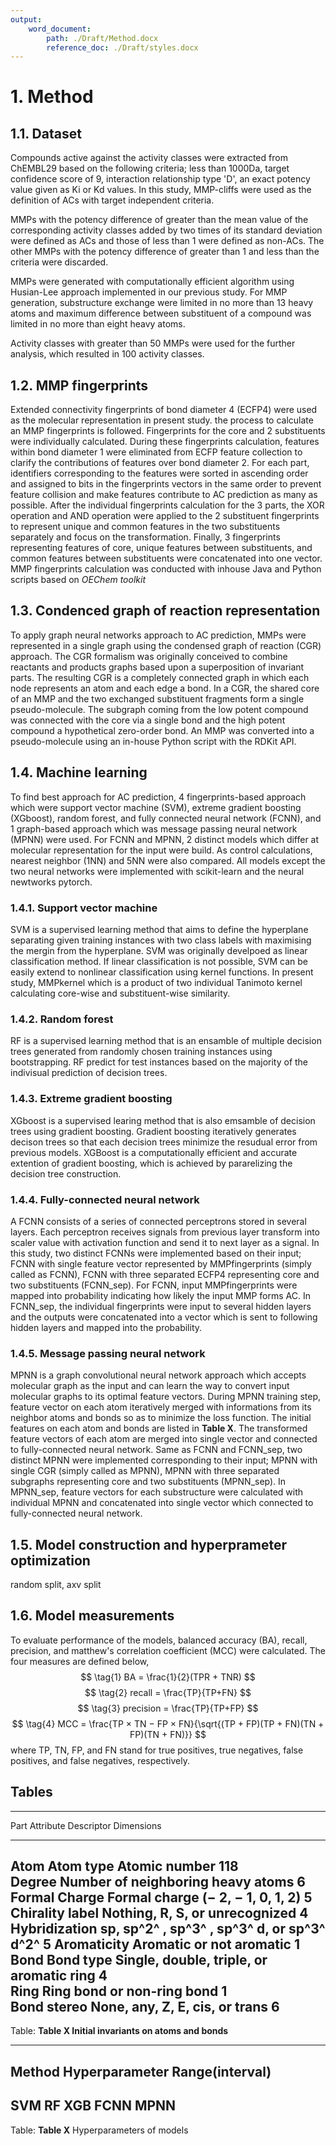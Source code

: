 ```yaml
---
output:
    word_document:
        path: ./Draft/Method.docx
        reference_doc: ./Draft/styles.docx
---
```


# 1. Method

## 1.1. Dataset
Compounds active against the activity classes were extracted from ChEMBL29 based on the following criteria; less than 1000Da, target confidence score of 9, interaction relationship type 'D', an exact potency value given as Ki or Kd values. In this study, MMP-cliffs were used as the definition of ACs with target independent criteria. 

MMPs with the potency difference of greater than the mean value of the corresponding activity classes added by two times of its standard deviation were defined as ACs and those of less than 1 were defined as non-ACs. The other MMPs with the potency difference of greater than 1 and less than the criteria were discarded.     

MMPs were generated with computationally efficient algorithm using Husian-Lee approach implemented in our previous study. For MMP generation, substructure exchange were limited in no more than 13 heavy atoms and maximum difference between substituent of a compound was limited in no more than eight heavy atoms.

Activity classes with greater than 50 MMPs were used for the further analysis, which resulted in 100 activity classes.

## 1.2. MMP fingerprints
Extended connectivity fingerprints of bond diameter 4 (ECFP4) were used as the molecular representation in present study. the process to calculate an MMP fingerprints is followed. Fingerprints for the core and 2 substituents were individually calculated. During these fingerprints calculation, features within bond diameter 1 were eliminated from ECFP feature collection to clarify the contributions of features over bond diameter 2. For each part, identifiers corresponding to the features were sorted in ascending order and assigned to bits in the fingerprints vectors in the same order to prevent feature collision and make features contribute to AC prediction as many as possible. After the individual fingerprints calculation for the 3 parts, the XOR operation and AND operation were applied to the 2 substituent fingerprints to represent unique and common features in the two substituents separately and focus on the transformation. Finally, 3 fingerprints representing features of core, unique features between substituents, and common features between substituents were concatenated into one vector. MMP fingerprints calculation was conducted with inhouse Java and Python scripts based on _OEChem toolkit_   

## 1.3. Condenced graph of reaction representation
To apply graph neural networks approach to AC prediction, MMPs were represented in a single graph using the condensed graph of reaction (CGR) approach. The CGR formalism was originally conceived to combine reactants and products graphs based upon a superposition of invariant parts. The resulting CGR is a completely connected graph in which each node represents an atom and each edge a bond. In a CGR, the shared core of an MMP and the two exchanged substituent fragments form a single pseudo-molecule. The subgraph coming from the low potent compound was connected with the core via a single bond and the high potent compound a hypothetical zero-order bond. An MMP was converted into a pseudo-molecule using an in-house Python script with the RDKit API. 

## 1.4. Machine learning
To find best approach for AC prediction, 4 fingerprints-based approach which were support vector machine (SVM), extreme gradient boosting (XGboost), random forest, and fully connected neural network (FCNN), and 1 graph-based approach which was message passing neural network (MPNN) were used. For FCNN and MPNN, 2 distinct models which differ at molecular representation for the input were build. As control calculations, nearest neighbor (1NN) and 5NN were also compared. All models except the two neural networks were implemented with scikit-learn and the neural newtworks pytorch.


### 1.4.1. Support vector machine
SVM is a supervised learning method that aims to define the hyperplane separating given training instances with two class labels with maximising the mergin from the hyperplane. SVM was originally develpoed as linear classification method. If linear classification is not possible, SVM can be easily extend to nonlinear classification using kernel functions. In present study, MMPkernel which is a product of two individual Tanimoto kernel calculating core-wise and substituent-wise similarity.  

### 1.4.2. Random forest
RF is a supervised learning method that is an ensamble of multiple decision trees generated from randomly chosen training instances using bootstrapping. RF predict for test instances based on the majority of the indivisual prediction of decision trees.

### 1.4.3. Extreme gradient boosting
XGboost is a supervised learing method that is also emsamble of decision trees using gradient boosting. Gradient boosting iteratively generates decison trees so that each decision trees minimize the resudual error from previous models. XGBoost is a computationally efficient and accurate extention of gradient boosting, which is achieved by pararelizing the decision tree construction.

### 1.4.4. Fully-connected neural network
A FCNN consists of a series of connected perceptrons stored in several layers. Each perceptron receives signals from previous layer transform into scaler value with activation function and send it to next layer as a signal. In this study, two distinct FCNNs were implemented based on their input; FCNN with single feature vector represented by MMPfingerprints (simply called as FCNN), FCNN with three separated ECFP4 representing core and two substituents (FCNN_sep). For FCNN, input MMPfingerprints were mapped into probability indicating how likely the input MMP forms AC. In FCNN_sep, the individual fingerprints were input to several hidden layers and the outputs were concatenated into a vector which is sent to following hidden layers and mapped into the probability.  

### 1.4.5. Message passing neural network
MPNN is a graph convolutional neural network approach which accepts molecular graph as the input and can learn the way to convert input molecular graphs to its optimal feature vectors. During MPNN training step, feature vector on each atom iteratively merged with informations from its neighbor atoms and bonds so as to minimize the loss function. The initial features on each atom and bonds are listed in __Table X__. The transformed feature vectors of each atom are merged into single vector and connected to fully-connected neural network. Same as FCNN and FCNN_sep, two distinct MPNN were implemented corresponding to their input; MPNN with single CGR (simply called as MPNN), MPNN with three separated subgraphs representing core and two substituents (MPNN_sep). In MPNN_sep, feature vectors for each substructure were calculated with individual MPNN and concatenated into single vector which connected to fully-connected neural network.  


## 1.5. Model construction and hyperprameter optimization

random split, axv split

## 1.6. Model measurements
To evaluate performance of the models, balanced accuracy (BA), recall, precision, and matthew's correlation coefficient (MCC) were calculated. The four measures are defined below,
$$ \tag{1} BA = \frac{1}{2}(TPR + TNR) $$
$$ \tag{2} recall = \frac{TP}{TP+FN} $$
$$ \tag{3} precision = \frac{TP}{TP+FP} $$
$$ \tag{4} MCC = \frac{TP × TN − FP × FN}{\sqrt{(TP + FP)(TP + FN)(TN + FP)(TN + FN)}} $$
where TP, TN, FP, and FN stand for true positives, true negatives, false positives, and false negatives, respectively.

## Tables
--------------------------------------------------------------------------------------
 Part       Attribute         Descriptor                                  Dimensions
------- ------------------ -------------------------------------------- --------------
 Atom     Atom type          Atomic number                                   118         
          Degree             Number of neighboring heavy atoms                6          
          Formal Charge      Formal charge (− 2, − 1, 0, 1, 2)                5          
          Chirality label    Nothing, R, S, or unrecognized                   4          
          Hybridization      sp, sp^2^ , sp^3^ , sp^3^ d, or sp^3^ d^2^       5 
          Aromaticity        Aromatic or not aromatic                         1          
 Bond     Bond type          Single, double, triple, or aromatic ring         4          
          Ring               Ring bond or non-ring bond                       1          
          Bond stereo        None, any, Z, E, cis, or trans                   6        
--------------------------------------------------------------------------------------
Table: __Table X Initial invariants on atoms and bonds__

--------------------------------------------------------------------------------------
Method Hyperparameter Range(interval)
--------------------------------------------------------------------------------------
 SVM
 RF
 XGB
 FCNN
 MPNN
--------------------------------------------------------------------------------------
Table: __Table X__ Hyperparameters of models
